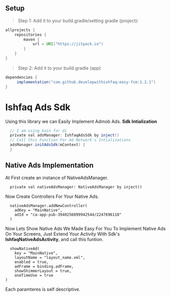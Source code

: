 ## Setup
> Step 1: Add it to your build.gradle/setting gradle (project):
```gradle
allprojects {
    repositories {
        maven {
            url = URI("https://jitpack.io")
        }
    }
}
```
> Step 2: Add it to your build.gradle (app)

```gradle
dependencies {
     implementation("com.github.developwithishfaq:easy-fcm:1.2.1")
}
```

# Ishfaq Ads Sdk
Using this library we can Easily Implement Admob Ads.
**Sdk Intialization**
```gradle
  // I am using koin for di
  private val adsManager: IshfaqAdsSdk by inject()
  // Call this Function For Ad Network's Intializations
  adsManager.initAdsSdk(mContext) {
  }
```
## Native Ads Implementation
At First create an instance of NativeAdsManager.
```
  private val nativeAdsManager: NativeAdsManager by inject()
```
Now Create Controllers For Your Native Ads.
```
  nativeAdsManager.addNewController(
    adKey = "MainNative",
    adId = "ca-app-pub-3940256099942544/2247696110"
  )
```
Now Lets Show Native Ads
We Made Easy For You To Implement Native Ads On Your Screens, Just Extend Your Activity With Sdk's **IshfaqNativeAdsActivity**, and call this funtion.

```
  showNativeAd(
    key = "MainNative",
    layoutName = "layout_name.xml",
    enabled = true,
    adFrame = binding.adFrame,
    showShimmerLayout = true,
    oneTimeUse = true
)
```
Each paramteres is self descriptive.


